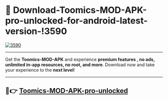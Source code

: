 # 👯 Download-Toomics-MOD-APK-pro-unlocked-for-android-latest-version-!3590

[![3590](https://huntroyalemodapk.pages.dev/)](https://huntroyalemodapk.pages.dev/)

---

Get the **Toomics-MOD-APK** and experience **premium features , no ads, unlimited in-app resources, no root, and more**. Download now and take your experience to the **next level**!

---

## 🚀👉 [Toomics-MOD-APK-pro-unlocked](https://huntroyalemodapk.pages.dev/)